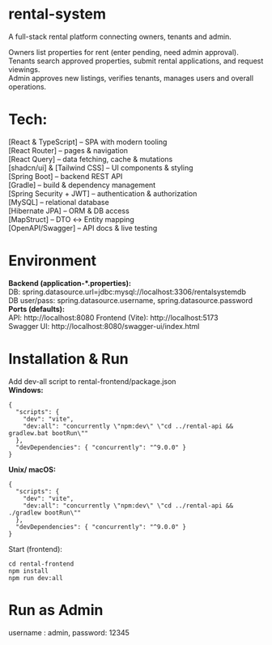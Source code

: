 # rental-system

A full-stack rental platform connecting owners, tenants and admin.<br>

Owners list properties for rent (enter pending, need admin approval).<br>
Tenants search approved properties, submit rental applications, and request viewings.<br> 
Admin approves new listings, verifies tenants, manages users and overall operations.<br> 

# Tech:

[React & TypeScript] – SPA with modern tooling<br> 
[React Router] – pages & navigation<br> 
[React Query] – data fetching, cache & mutations<br> 
[shadcn/ui] & [Tailwind CSS] – UI components & styling<br>
[Spring Boot] – backend REST API<br>
[Gradle] – build & dependency management<br>
[Spring Security + JWT] – authentication & authorization<br>
[MySQL] – relational database<br>
[Hibernate JPA] – ORM & DB access<br>
[MapStruct] – DTO ↔ Entity mapping<br>
[OpenAPI/Swagger] – API docs & live testing<br>

# Environment

**Backend (application-*.properties):**<br>
DB: spring.datasource.url=jdbc:mysql://localhost:3306/rentalsystemdb<br>
DB user/pass: spring.datasource.username, spring.datasource.password<br>
**Ports (defaults):**<br>
API: http://localhost:8080
Frontend (Vite): http://localhost:5173<br>
Swagger UI: http://localhost:8080/swagger-ui/index.html<br>

# Installation & Run
Add dev-all script to rental-frontend/package.json<br>
**Windows:**
```
{
  "scripts": {
    "dev": "vite",
    "dev:all": "concurrently \"npm:dev\" \"cd ../rental-api && gradlew.bat bootRun\""
  },
  "devDependencies": { "concurrently": "^9.0.0" }
}
```
**Unix/ macOS:**
```
{
  "scripts": {
    "dev": "vite",
    "dev:all": "concurrently \"npm:dev\" \"cd ../rental-api && ./gradlew bootRun\""
  },
  "devDependencies": { "concurrently": "^9.0.0" }
}

```
Start (frontend):
```
cd rental-frontend
npm install
npm run dev:all
```

# Run as Admin

username : admin, password: 12345



